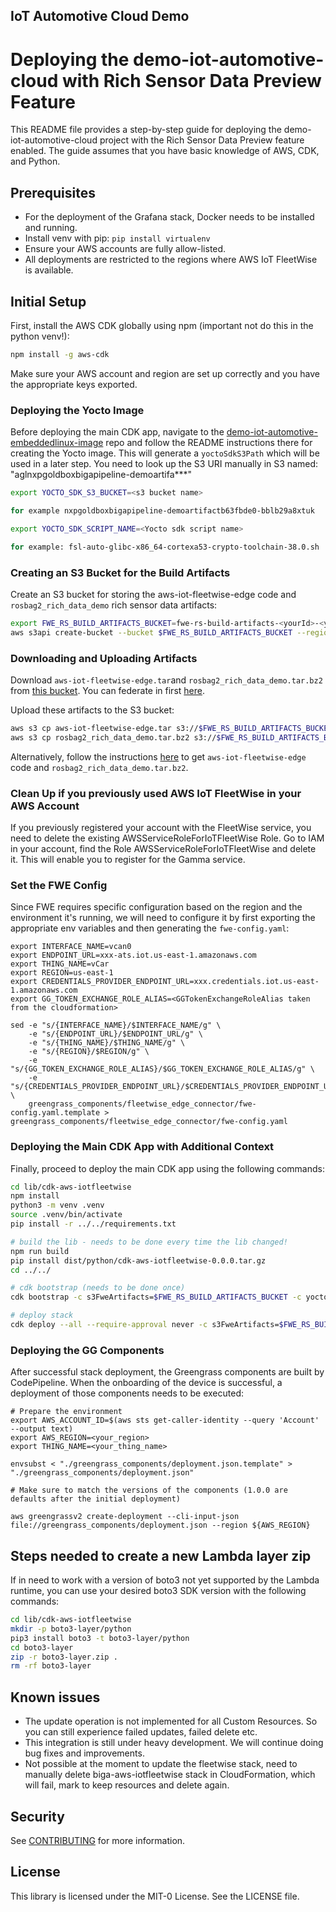 ## IoT Automotive Cloud Demo

# Deploying the demo-iot-automotive-cloud with Rich Sensor Data Preview Feature

This README file provides a step-by-step guide for deploying the demo-iot-automotive-cloud project with the Rich Sensor Data Preview feature enabled. The guide assumes that you have basic knowledge of AWS, CDK, and Python.

## Prerequisites
- For the deployment of the Grafana stack, Docker needs to be installed and running.
- Install venv with pip: `pip install virtualenv`
- Ensure your AWS accounts are fully allow-listed.
- All deployments are restricted to the regions where AWS IoT FleetWise is available.

## Initial Setup

First, install the AWS CDK globally using npm (important not do this in the python venv!):

```bash
npm install -g aws-cdk
```

Make sure your AWS account and region are set up correctly and you have the appropriate keys exported.


### Deploying the Yocto Image

Before deploying the main CDK app, navigate to the [demo-iot-automotive-embeddedlinux-image](https://github.com/aws4embeddedlinux/demo-iot-automotive-embeddedlinux-image) repo and follow the README instructions there for creating the Yocto image. This will generate a `yoctoSdkS3Path` which will be used in a later step. You need to look up the S3 URI manually in S3 named: "aglnxpgoldboxbigapipeline-demoartifa***"
```bash
export YOCTO_SDK_S3_BUCKET=<s3 bucket name>

for example nxpgoldboxbigapipeline-demoartifactb63fbde0-bblb29a8xtuk
```

```bash
export YOCTO_SDK_SCRIPT_NAME=<Yocto sdk script name>

for example: fsl-auto-glibc-x86_64-cortexa53-crypto-toolchain-38.0.sh
```

### Creating an S3 Bucket for the Build Artifacts

Create an S3 bucket for storing the aws-iot-fleetwise-edge code and `rosbag2_rich_data_demo` rich sensor data artifacts:

```bash
export FWE_RS_BUILD_ARTIFACTS_BUCKET=fwe-rs-build-artifacts-<yourId>-<yourRegion>
aws s3api create-bucket --bucket $FWE_RS_BUILD_ARTIFACTS_BUCKET --region <yourRegion> --create-bucket-configuration LocationConstraint=<yourRegion>
```

### Downloading and Uploading Artifacts

Download `aws-iot-fleetwise-edge.tar`and `rosbag2_rich_data_demo.tar.bz2` from [this bucket](https://s3.console.aws.amazon.com/s3/buckets/fwe-rs-build-artifacts-us-west-2?region=us-west-2&tab=objects#).
You can federate in first [here](https://isengard.amazon.com/federate?account=920355565112&role=Admin).

Upload these artifacts to the S3 bucket:

```bash
aws s3 cp aws-iot-fleetwise-edge.tar s3://$FWE_RS_BUILD_ARTIFACTS_BUCKET
aws s3 cp rosbag2_rich_data_demo.tar.bz2 s3://$FWE_RS_BUILD_ARTIFACTS_BUCKET
```

Alternatively, follow the instructions [here](https://gitlab.aws.dev/aws-iot-automotive/IoTAutobahnVehicleAgent/-/blob/mainline/docs/vision-system-data/vision-system-data-demo.md#obtain-the-fwe-code-for-vision-system-data) to get `aws-iot-fleetwise-edge` code and `rosbag2_rich_data_demo.tar.bz2`.


### Clean Up if you previously used AWS IoT FleetWise in your AWS Account

If you previously registered your account with the FleetWise service, you need to delete the existing AWSServiceRoleForIoTFleetWise Role. Go to IAM in your account, find the Role AWSServiceRoleForIoTFleetWise and delete it. This will enable you to register for the Gamma service.

### Set the FWE Config

Since FWE requires specific configuration based on the region and the environment it's running, we will need to configure it by first exporting the appropriate env variables and then generating the `fwe-config.yaml`:

```
export INTERFACE_NAME=vcan0
export ENDPOINT_URL=xxx-ats.iot.us-east-1.amazonaws.com
export THING_NAME=vCar
export REGION=us-east-1
export CREDENTIALS_PROVIDER_ENDPOINT_URL=xxx.credentials.iot.us-east-1.amazonaws.com
export GG_TOKEN_EXCHANGE_ROLE_ALIAS=<GGTokenExchangeRoleAlias taken from the cloudformation>

sed -e "s/{INTERFACE_NAME}/$INTERFACE_NAME/g" \
    -e "s/{ENDPOINT_URL}/$ENDPOINT_URL/g" \
    -e "s/{THING_NAME}/$THING_NAME/g" \
    -e "s/{REGION}/$REGION/g" \
    -e "s/{GG_TOKEN_EXCHANGE_ROLE_ALIAS}/$GG_TOKEN_EXCHANGE_ROLE_ALIAS/g" \
    -e "s/{CREDENTIALS_PROVIDER_ENDPOINT_URL}/$CREDENTIALS_PROVIDER_ENDPOINT_URL/g" \
    greengrass_components/fleetwise_edge_connector/fwe-config.yaml.template > greengrass_components/fleetwise_edge_connector/fwe-config.yaml
```

### Deploying the Main CDK App with Additional Context

Finally, proceed to deploy the main CDK app using the following commands:

```bash
cd lib/cdk-aws-iotfleetwise
npm install
python3 -m venv .venv
source .venv/bin/activate
pip install -r ../../requirements.txt

# build the lib - needs to be done every time the lib changed!
npm run build
pip install dist/python/cdk-aws-iotfleetwise-0.0.0.tar.gz
cd ../../

# cdk bootstrap (needs to be done once)
cdk bootstrap -c s3FweArtifacts=$FWE_RS_BUILD_ARTIFACTS_BUCKET -c yoctoSdkS3Path=$YOCTO_SDK_S3_BUCKET -c yoctoSdkScriptName=$YOCTO_SDK_SCRIPT_NAME

# deploy stack
cdk deploy --all --require-approval never -c s3FweArtifacts=$FWE_RS_BUILD_ARTIFACTS_BUCKET -c yoctoSdkS3Path=$YOCTO_SDK_S3_BUCKET -c yoctoSdkScriptName=$YOCTO_SDK_SCRIPT_NAME
```

### Deploying the GG Components

After successful stack deployment, the Greengrass components are built by CodePipeline. When the onboarding of the device is successful, a deployment of those components needs to be executed:

```
# Prepare the environment
export AWS_ACCOUNT_ID=$(aws sts get-caller-identity --query 'Account' --output text)
export AWS_REGION=<your_region>
export THING_NAME=<your_thing_name>

envsubst < "./greengrass_components/deployment.json.template" > "./greengrass_components/deployment.json"

# Make sure to match the versions of the components (1.0.0 are defaults after the initial deployment)

aws greengrassv2 create-deployment --cli-input-json file://greengrass_components/deployment.json --region ${AWS_REGION}
```

## Steps needed to create a new Lambda layer zip

If in need to work with a version of boto3 not yet supported by the Lambda runtime, you can use your desired boto3 SDK version with the following commands:

``` bash
cd lib/cdk-aws-iotfleetwise
mkdir -p boto3-layer/python
pip3 install boto3 -t boto3-layer/python
cd boto3-layer
zip -r boto3-layer.zip .
rm -rf boto3-layer
```

## Known issues
- The update operation is not implemented for all Custom Resources. So you can still experience failed updates, failed delete etc.
- This integration is still under heavy development. We will continue doing bug fixes and improvements.
- Not possible at the moment to update the fleetwise stack, need to manually delete biga-aws-iotfleetwise stack in CloudFormation, which will fail, mark to keep resources and delete again.

## Security

See [CONTRIBUTING](CONTRIBUTING.md#security-issue-notifications) for more information.

## License

This library is licensed under the MIT-0 License. See the LICENSE file.
